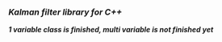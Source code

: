 ### ***Kalman filter library for C++***
***1 variable class is finished, multi variable is not finished yet***
